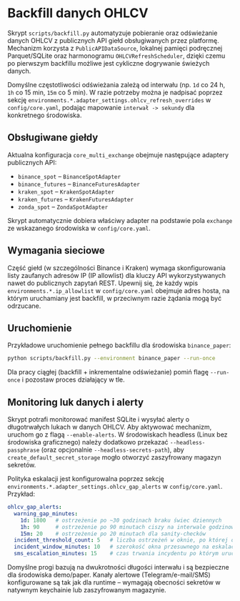 # Backfill danych OHLCV

Skrypt `scripts/backfill.py` automatyzuje pobieranie oraz odświeżanie danych OHLCV
z publicznych API giełd obsługiwanych przez platformę. Mechanizm korzysta z
`PublicAPIDataSource`, lokalnej pamięci podręcznej Parquet/SQLite oraz
harmonogramu `OHLCVRefreshScheduler`, dzięki czemu po pierwszym backfillu
możliwe jest cykliczne dogrywanie świeżych danych.

Domyślne częstotliwości odświeżania zależą od interwału (np. `1d` co 24 h,
`1h` co 15 min, `15m` co 5 min). W razie potrzeby można je nadpisać poprzez
sekcję `environments.*.adapter_settings.ohlcv_refresh_overrides` w
`config/core.yaml`, podając mapowanie `interwał -> sekundy` dla konkretnego
środowiska.

## Obsługiwane giełdy

Aktualna konfiguracja `core_multi_exchange` obejmuje następujące adaptery
publicznych API:

- `binance_spot` – `BinanceSpotAdapter`
- `binance_futures` – `BinanceFuturesAdapter`
- `kraken_spot` – `KrakenSpotAdapter`
- `kraken_futures` – `KrakenFuturesAdapter`
- `zonda_spot` – `ZondaSpotAdapter`

Skrypt automatycznie dobiera właściwy adapter na podstawie pola `exchange`
ze wskazanego środowiska w `config/core.yaml`.

## Wymagania sieciowe

Część giełd (w szczególności Binance i Kraken) wymaga skonfigurowania listy
zaufanych adresów IP (IP allowlist) dla kluczy API wykorzystywanych nawet do
publicznych zapytań REST. Upewnij się, że każdy wpis `environments.*.ip_allowlist`
w `config/core.yaml` obejmuje adres hosta, na którym uruchamiany jest backfill,
w przeciwnym razie żądania mogą być odrzucane.

## Uruchomienie

Przykładowe uruchomienie pełnego backfillu dla środowiska `binance_paper`:

```bash
python scripts/backfill.py --environment binance_paper --run-once
```

Dla pracy ciągłej (backfill + inkrementalne odświeżanie) pomiń flagę `--run-once`
i pozostaw proces działający w tle.

## Monitoring luk danych i alerty

Skrypt potrafi monitorować manifest SQLite i wysyłać alerty o długotrwałych
lukach w danych OHLCV. Aby aktywować mechanizm, uruchom go z flagą
`--enable-alerts`. W środowiskach headless (Linux bez środowiska graficznego)
należy dodatkowo przekazać `--headless-passphrase` (oraz opcjonalnie
`--headless-secrets-path`), aby `create_default_secret_storage` mogło otworzyć
zaszyfrowany magazyn sekretów.

Polityka eskalacji jest konfigurowalna poprzez sekcję
`environments.*.adapter_settings.ohlcv_gap_alerts` w `config/core.yaml`.
Przykład:

```yaml
ohlcv_gap_alerts:
  warning_gap_minutes:
    1d: 1800   # ostrzeżenie po ~30 godzinach braku świec dziennych
    1h: 90     # ostrzeżenie po 90 minutach ciszy na interwale godzinowym
    15m: 20    # ostrzeżenie po 20 minutach dla sanity-checków
  incident_threshold_count: 5   # liczba ostrzeżeń w oknie, po której otwieramy incydent
  incident_window_minutes: 10   # szerokość okna przesuwnego na eskalację (Telegram + e-mail)
  sms_escalation_minutes: 15    # czas trwania incydentu po którym uruchamiamy SMS
```

Domyślne progi bazują na dwukrotności długości interwału i są bezpieczne dla
środowiska demo/paper. Kanały alertowe (Telegram/e-mail/SMS) konfigurowane są
tak jak dla runtime – wymagają obecności sekretów w natywnym keychainie lub
zaszyfrowanym magazynie.

